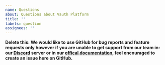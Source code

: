 ```yaml
---
name: Questions
about: Questions about Vauth Platform
title: ''
labels: question
assignees: ''
---
```


**Delete this: We would like to use GitHub for bug reports and feature requests only however if you are unable to get support from our team in: our [Discord](https://discord.io/Vauth) server or in our [offical documentation](https://docs.projectsolomon.com/vauth/docs/en-us/index.html), feel encouraged to create an issue here on GitHub.**
